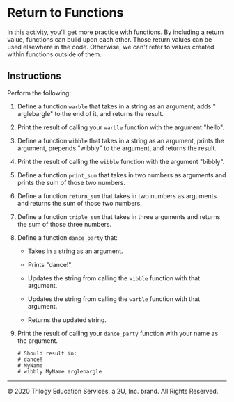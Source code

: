# Return to Functions

In this activity, you'll get more practice with functions. By including a return value, functions can build upon each other. Those return values can be used elsewhere in the code. Otherwise, we can't refer to values created within functions outside of them.

## Instructions

Perform the following:

1. Define a function `warble` that takes in a string as an argument, adds " arglebargle" to the end of it, and returns the result.

2. Print the result of calling your `warble` function with the argument "hello".

3. Define a function `wibble` that takes in a string as an argument, prints the argument, prepends "wibbly" to the argument, and returns the result.

4. Print the result of calling the `wibble` function with the argument "bibbly".

5. Define a function `print_sum` that takes in two numbers as arguments and prints the sum of those two numbers.

6. Define a function `return_sum` that takes in two numbers as arguments and returns the sum of those two numbers.

7. Define a function `triple_sum` that takes in three arguments and returns the sum of those three numbers.

8. Define a function `dance_party` that:

    * Takes in a string as an argument.

    * Prints "dance!"

    * Updates the string from calling the `wibble` function with that argument.

    * Updates the string from calling the `warble` function with that argument.

    * Returns the updated string.

9. Print the result of calling your `dance_party` function with your name as the argument.

    ```
    # Should result in:
    # dance!
    # MyName
    # wibbly MyName arglebargle
    ```


---

© 2020 Trilogy Education Services, a 2U, Inc. brand. All Rights Reserved.
